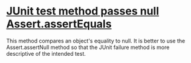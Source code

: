 # [JUnit test method passes null Assert.assertEquals](http://fb-contrib.sourceforge.net/bugdescriptions.html#UTAO_JUNIT_ASSERTION_ODDITIES_USE_ASSERT_NULL)

This method compares an object's equality to null. It is better to use the Assert.assertNull
			method so that the JUnit failure method is more descriptive of the intended test.